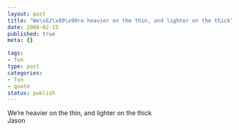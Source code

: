 ```yaml
--- 
layout: post
title: "We\xE2\x80\x99re heavier on the thin, and lighter on the thick"
date: 2008-02-15
published: true
meta: {}

tags: 
- fun
type: post
categories: 
- fun
- quote
status: publish
---
```

We&#8217;re heavier on the thin, and lighter on the thick<br />Jason
